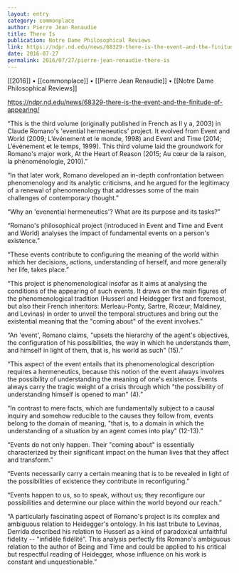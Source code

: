 ```yaml
---
layout: entry
category: commonplace
author: Pierre Jean Renaudie
title: There Is
publication: Notre Dame Philosophical Reviews
link: https://ndpr.nd.edu/news/68329-there-is-the-event-and-the-finitude-of-appearing/
date: 2016-07-27
permalink: 2016/07/27/pierre-jean-renaudie-there-is
---
```


[[2016]] • [[commonplace]] • [[Pierre Jean Renaudie]] • [[Notre Dame Philosophical Reviews]]

https://ndpr.nd.edu/news/68329-there-is-the-event-and-the-finitude-of-appearing/

“This is the third volume (originally published in French as Il y a, 2003) in Claude Romano's 'evential hermeneutics' project. It evolved from Event and World (2009; L’événement et le monde, 1998) and Event and Time (2014; L’événement et le temps, 1999). This third volume laid the groundwork for Romano's major work, At the Heart of Reason (2015; Au cœur de la raison, la phénoménologie, 2010).”

“In that later work, Romano developed an in-depth confrontation between phenomenology and its analytic criticisms, and he argued for the legitimacy of a renewal of phenomenology that addresses some of the main challenges of contemporary thought.”

“Why an 'evenential hermeneutics'? What are its purpose and its tasks?”

“Romano's philosophical project (introduced in Event and Time and Event and World) analyses the impact of fundamental events on a person's existence.”

“These events contribute to configuring the meaning of the world within which her decisions, actions, understanding of herself, and more generally her life, takes place.”

“This project is phenomenological insofar as it aims at analysing the conditions of the appearing of such events. It draws on the main figures of the phenomenological tradition (Husserl and Heidegger first and foremost, but also their French inheritors: Merleau-Ponty, Sartre, Ricœur, Maldiney, and Levinas) in order to unveil the temporal structures and bring out the existential meaning that the "coming about" of the event involves.”

“An 'event', Romano claims, "upsets the hierarchy of the agent's objectives, the configuration of his possibilities, the way in which he understands them, and himself in light of them, that is, his world as such" (15).”

“This aspect of the event entails that its phenomenological description requires a hermeneutics, because this notion of the event always involves the possibility of understanding the meaning of one's existence. Events always carry the tragic weight of a crisis through which "the possibility of understanding himself is opened to man" (4).”

“In contrast to mere facts, which are fundamentally subject to a causal inquiry and somehow reducible to the causes they follow from, events belong to the domain of meaning, "that is, to a domain in which the understanding of a situation by an agent comes into play" (12-13).”

“Events do not only happen. Their "coming about" is essentially characterized by their significant impact on the human lives that they affect and transform.”

“Events necessarily carry a certain meaning that is to be revealed in light of the possibilities of existence they contribute in reconfiguring.”

“Events happen to us, so to speak, without us; they reconfigure our possibilities and determine our place within the world beyond our reach.”

“A particularly fascinating aspect of Romano's project is its complex and ambiguous relation to Heidegger's ontology. In his last tribute to Levinas, Derrida described his relation to Husserl as a kind of paradoxical unfaithful fidelity -- "infidèle fidélité". This analysis perfectly fits Romano's ambiguous relation to the author of Being and Time and could be applied to his critical but respectful reading of Heidegger, whose influence on his work is constant and unquestionable.”

